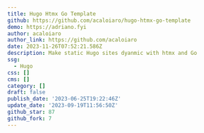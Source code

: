 ```yaml
---
title: Hugo Htmx Go Template
github: https://github.com/acaloiaro/hugo-htmx-go-template
demo: https://adriano.fyi
author: acaloiaro
author_link: https://github.com/acaloiaro
date: 2023-11-26T07:52:21.586Z
description: Make static Hugo sites dyanmic with htmx and Go
ssg:
  - Hugo
css: []
cms: []
category: []
draft: false
publish_date: '2023-06-25T19:22:46Z'
update_date: '2023-09-19T11:56:50Z'
github_star: 87
github_fork: 7
---
```

